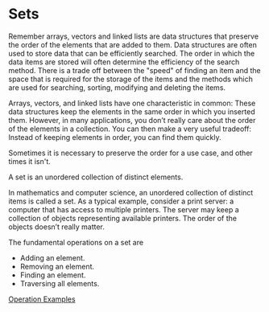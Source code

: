 # Sets

Remember arrays, vectors and linked lists are data structures that preserve the order of the elements that are added to
them.  Data structures are often used to store data that can be efficiently searched.  The order in which the data items 
are stored will often determine the efficiency of the search method.  There is a trade off between the "speed" of
finding an item and the space that is required for the storage of the items and the methods which are used for
searching, sorting, modifying and deleting the items.

Arrays, vectors, and linked lists have one characteristic in common: These data structures keep the elements in the same
order in which you inserted them. However, in many applications, you don’t really care about the order of the elements
in a collection. You can then make a very useful tradeoff: Instead of keeping elements in order, you can find them
quickly.

Sometimes it is necessary to preserve the order for a use case, and other times it isn't.


A set is an unordered collection of distinct elements.

In mathematics and computer science, an unordered collection of distinct items is called a set. As a typical example,
consider a print server: a computer that has access to multiple printers. The server may keep a collection of objects
representing available printers. The order of the objects doesn’t really matter.


The fundamental operations on a set are
* Adding an element.
* Removing an element.
* Finding an element.
* Traversing all elements.

[Operation Examples](./set_operations)


